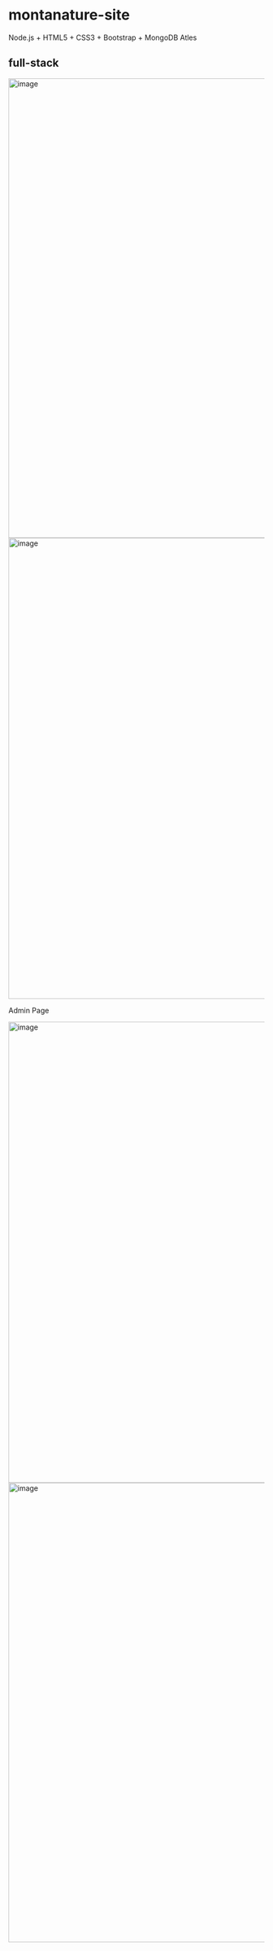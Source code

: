 # montanature-site

Node.js + HTML5 + CSS3 + Bootstrap + MongoDB Atles
## full-stack

<img width="1894" height="904" alt="image" src="https://github.com/user-attachments/assets/7618d1a6-401b-4b2d-8923-dae62020b972" />


<img width="1916" height="907" alt="image" src="https://github.com/user-attachments/assets/9b968f37-db21-47e1-86f4-9a51d3be1680" />

Admin Page

<img width="1894" height="907" alt="image" src="https://github.com/user-attachments/assets/a42dc909-7b20-4949-954f-bbd813ed99d8" />


<img width="1887" height="904" alt="image" src="https://github.com/user-attachments/assets/81b6dd4a-2e85-491e-aa3d-238795af384e" />

